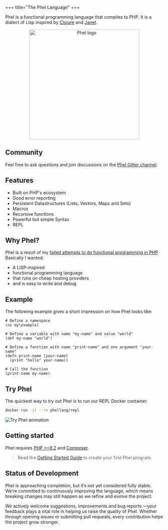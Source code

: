 +++
title="The Phel Language"
+++

Phel is a functional programming language that compiles to PHP. It is a dialect of Lisp inspired by [Clojure](https://clojure.org/) and [Janet](https://janet-lang.org/).

<p align="center">
    <img src="/images/logo_phel.svg" width="350" alt="Phel logo"/>
</p>

## Community

Feel free to ask questions and join discussions on the [Phel Gitter channel](https://gitter.im/phel-lang/community).

## Features

* Built on PHP's ecosystem
* Good error reporting
* Persistent Datastructures (Lists, Vectors, Maps and Sets)
* Macros
* Recursive functions
* Powerful but simple Syntax
* REPL

## Why Phel?

Phel is a result of my [failed attempts to do functional programming in PHP](/blog/functional-programming-in-php). Basically I wanted:

* A LISP-inspired
* functional programming language
* that runs on cheap hosting providers
* and is easy to write and debug


## Example

The following example gives a short impression on how Phel looks like:

```phel
# Define a namespace
(ns my\example)

# Define a variable with name "my-name" and value "world"
(def my-name "world")

# Define a function with name "print-name" and one argument "your-name"
(defn print-name [your-name]
  (print "hello" your-name))

# Call the function
(print-name my-name)
```

## Try Phel

The quickest way to try out Phel is to run our REPL Docker container.

```bash
docker run -it --rm phellang/repl
```

![Try Phel animation](/try-phel.gif "Try Phel Animation")

## Getting started

Phel requires [PHP >=8.2](https://www.php.net/) and [Composer](https://getcomposer.org/). 

> Read the [Getting Started Guide](/documentation/getting-started) to create your first Phel program.

## Status of Development

Phel is approaching completion, but it’s not yet considered fully stable. We’re committed to continuously improving the language, which means breaking changes may still happen as we refine and evolve the project.

We actively welcome suggestions, improvements and bug reports —your feedback plays a vital role in helping us raise the quality of Phel. Whether through opening issues or submitting pull requests, every contribution helps the project grow stronger.
